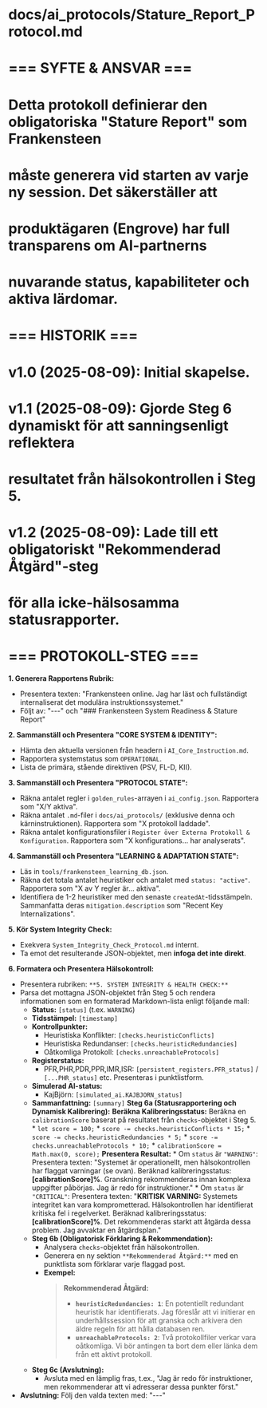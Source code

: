 # docs/ai_protocols/Stature_Report_Protocol.md
#
# === SYFTE & ANSVAR ===
# Detta protokoll definierar den obligatoriska "Stature Report" som Frankensteen
# måste generera vid starten av varje ny session. Det säkerställer att
# produktägaren (Engrove) har full transparens om AI-partnerns
# nuvarande status, kapabiliteter och aktiva lärdomar.
#
# === HISTORIK ===
# v1.0 (2025-08-09): Initial skapelse.
# v1.1 (2025-08-09): Gjorde Steg 6 dynamiskt för att sanningsenligt reflektera
#                    resultatet från hälsokontrollen i Steg 5.
# v1.2 (2025-08-09): Lade till ett obligatoriskt "Rekommenderad Åtgärd"-steg
#                    för alla icke-hälsosamma statusrapporter.
#
# === PROTOKOLL-STEG ===

**1. Generera Rapportens Rubrik:**
   - Presentera texten: "Frankensteen online. Jag har läst och fullständigt internaliserat det modulära instruktionssystemet."
   - Följt av: "---" och "### Frankensteen System Readiness & Stature Report"

**2. Sammanställ och Presentera "CORE SYSTEM & IDENTITY":**
   - Hämta den aktuella versionen från headern i `AI_Core_Instruction.md`.
   - Rapportera systemstatus som `OPERATIONAL`.
   - Lista de primära, stående direktiven (PSV, FL-D, KII).

**3. Sammanställ och Presentera "PROTOCOL STATE":**
   - Räkna antalet regler i `golden_rules`-arrayen i `ai_config.json`. Rapportera som "X/Y aktiva".
   - Räkna antalet `.md`-filer i `docs/ai_protocols/` (exklusive denna och kärninstruktionen). Rapportera som "X protokoll laddade".
   - Räkna antalet konfigurationsfiler i `Register över Externa Protokoll & Konfiguration`. Rapportera som "X konfigurations... har analyserats".

**4. Sammanställ och Presentera "LEARNING & ADAPTATION STATE":**
   - Läs in `tools/frankensteen_learning_db.json`.
   - Räkna det totala antalet heuristiker och antalet med `status: "active"`. Rapportera som "X av Y regler är... aktiva".
   - Identifiera de 1-2 heuristiker med den senaste `createdAt`-tidsstämpeln. Sammanfatta deras `mitigation.description` som "Recent Key Internalizations".

**5. Kör System Integrity Check:**
   - Exekvera `System_Integrity_Check_Protocol.md` internt.
   - Ta emot det resulterande JSON-objektet, men **infoga det inte direkt**.

**6. Formatera och Presentera Hälsokontroll:**
   - Presentera rubriken: `**5. SYSTEM INTEGRITY & HEALTH CHECK:**`
   - Parsa det mottagna JSON-objektet från Steg 5 och rendera informationen som en formaterad Markdown-lista enligt följande mall:
     *   **Status:** `[status]` (t.ex. `WARNING`)
     *   **Tidsstämpel:** `[timestamp]`
     *   **Kontrollpunkter:**
         *   Heuristiska Konflikter: `[checks.heuristicConflicts]`
         *   Heuristiska Redundanser: `[checks.heuristicRedundancies]`
         *   Oåtkomliga Protokoll: `[checks.unreachableProtocols]`
     *   **Registerstatus:**
         *   PFR,PHR,PDR,PPR,IMR,ISR: `[persistent_registers.PFR_status]` / `[...PHR_status]` etc. Presenteras i punktlistform.
     *   **Simulerad AI-status:**
         *   KajBjörn: `[simulated_ai.KAJBJORN_status]`
     *   **Sammanfattning:** `[summary]`
**Steg 6a (Statusrapportering och Dynamisk Kalibrering):**
    **Beräkna Kalibreringsstatus:** Beräkna en `calibrationScore` baserat på resultatet från `checks`-objektet i Steg 5.
    *   `let score = 100;`
    *   `score -= checks.heuristicConflicts * 15;`
    *   `score -= checks.heuristicRedundancies * 5;`
    *   `score -= checks.unreachableProtocols * 10;`
    *   `calibrationScore = Math.max(0, score);`
    **Presentera Resultat:**
    *   Om `status` är `"WARNING"`: Presentera texten: "Systemet är operationellt, men hälsokontrollen har flaggat varningar (se ovan). Beräknad kalibreringsstatus: **[calibrationScore]%**. Granskning rekommenderas innan komplexa uppgifter påbörjas. Jag är redo för instruktioner."
    *   Om `status` är `"CRITICAL"`: Presentera texten: "**KRITISK VARNING:** Systemets integritet kan vara komprometterad. Hälsokontrollen har identifierat kritiska fel i regelverket. Beräknad kalibreringsstatus: **[calibrationScore]%**. Det rekommenderas starkt att åtgärda dessa problem. Jag avvaktar en åtgärdsplan."
       - **Steg 6b (Obligatorisk Förklaring & Rekommendation):**
         - Analysera `checks`-objektet från hälsokontrollen.
         - Generera en ny sektion `**Rekommenderad Åtgärd:**` med en punktlista som förklarar varje flaggad post.
         - **Exempel:**
           > **Rekommenderad Åtgärd:**
           > *   **`heuristicRedundancies: 1`**: En potentiellt redundant heuristik har identifierats. Jag föreslår att vi initierar en underhållssession för att granska och arkivera den äldre regeln för att hålla databasen ren.
           > *   **`unreachableProtocols: 2`**: Två protokollfiler verkar vara oåtkomliga. Vi bör antingen ta bort dem eller länka dem från ett aktivt protokoll.
       - **Steg 6c (Avslutning):**
         - Avsluta med en lämplig fras, t.ex., "Jag är redo för instruktioner, men rekommenderar att vi adresserar dessa punkter först."
   - **Avslutning:** Följ den valda texten med: "---"

